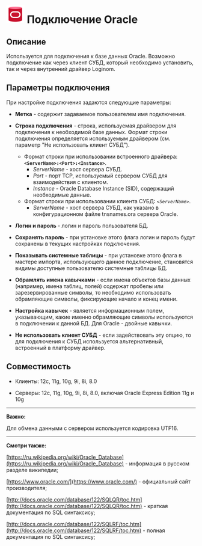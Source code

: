 # ![](../../../media/app/icons/vendors/oracleunidacdbconnection.svg) Подключение Oracle

## Описание

Используется для подключения к базе данных Oracle. Возможно подключение как через клиент СУБД, который необходимо установить, так и через внутренний драйвер Loginom.

## Параметры подключения

При настройке подключения задаются следующие параметры:

* **Метка** - содержит задаваемое пользователем имя подключения.

* **Строка подключения** - строка, используемая драйвером для подключения к необходимой базе данных. Формат строки подключения определяется используемым драйвером (см. параметр "Не использовать клиент СУБД").
  * Формат строки при использовании встроенного драйвера: **`<ServerName>:<Port>:<Instance>`**.
    * *ServerName* - хост сервера СУБД.
    * *Port* - порт TCP, используемый сервером СУБД для взаимодействия с клиентом.
    * *Instance* - Oracle Database Instance (SID), содержащий необходимые данные.
  * Формат строки при использовании клиента СУБД: *`<ServerName>`*.
    * *ServerName* - хост сервера СУБД, как указано в конфигурационном файле tnsnames.ora сервера Oracle.

* **Логин и пароль** - логин и пароль пользователя БД.

* **Сохранять пароль** - при установке этого флага логин и пароль будут сохранены в текущих настройках подключения.

* **Показывать системные таблицы** - при установке этого флага в мастере импорта, использующего данное подключение, становятся видимы доступные пользователю системные таблицы БД.

* **Обрамлять имена кавычками** - если имена объектов базы данных (например, имена таблиц, полей) содержат пробелы или зарезервированные символы, то необходимо использовать обрамляющие символы, фиксирующие начало и конец имени.

* **Настройка кавычек** - является информационным полем, указывающим, какие именно обрамляющие символы используются в подключении к данной БД. Для Oracle - двойные кавычки.

* **Не использовать клиент СУБД** - если задействовать эту опцию, то для подключения к СУБД используется альтернативный, встроенный в платформу драйвер.

## Совместимость

* Клиенты: 12c, 11g, 10g, 9i, 8i, 8.0

* Серверы: 12c, 11g, 10g, 9i, 8i, 8.0, включая Oracle Express Edition 11g и 10g

----

**Важно:**

Для обмена данными с сервером используется кодировка UTF16.

----

**Смотри также:**

[https://ru.wikipedia.org/wiki/Oracle_Database](https://ru.wikipedia.org/wiki/Oracle_Database) - информация в русском разделе википедии;

[https://www.oracle.com/](https://www.oracle.com/) - официальный сайт производителя;

[http://docs.oracle.com/database/122/SQLQR/toc.htm](http://docs.oracle.com/database/122/SQLQR/toc.htm) - краткая документация по SQL синтаксису;

[http://docs.oracle.com/database/122/SQLRF/toc.htm](http://docs.oracle.com/database/122/SQLRF/toc.htm) - полная документация по SQL синтаксису;
